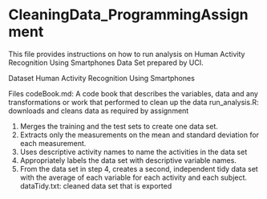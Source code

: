 # CleaningData_ProgrammingAssignment
This file provides instructions on how to run analysis on Human Activity Recognition Using Smartphones Data Set prepared by UCI.

Dataset
Human Activity Recognition Using Smartphones

Files
codeBook.md: A code book that describes the variables, data and any transformations or work that performed to clean up the data
run_analysis.R: downloads and cleans data as required by assignment
  1.	Merges the training and the test sets to create one data set.
  2.	Extracts only the measurements on the mean and standard deviation for each measurement.
  3.	Uses descriptive activity names to name the activities in the data set
  4.	Appropriately labels the data set with descriptive variable names.
  5.	From the data set in step 4, creates a second, independent tidy data set with the average of each variable for each activity         and each subject.
dataTidy.txt: cleaned data set that is exported
